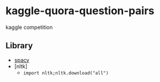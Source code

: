 # kaggle-quora-question-pairs
kaggle competition




## Library
* [spacy](https://spacy.io/docs/)
* [nltk]
    * ```import nltk;nltk.download("all")``` 